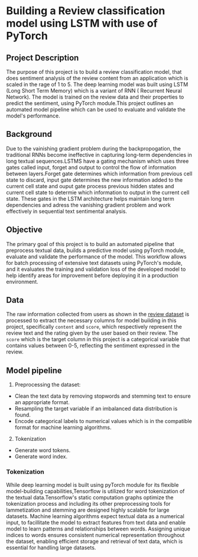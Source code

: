 # Building a Review classification model using LSTM with use of PyTorch 

## Project Description 
The purpose of this project is to build a review classification model, that does sentiment analysis of the review content from an application which is scaled in the rage of 1 to 5. The deep learning model was built using LSTM (Long Short Term Memory) which is a variant of RNN ( Recurrent Neural Network). The model is trained on the review data and their properties to predict the sentiment, using PyTorch module.This project outlines an automated model pipeline which can be used to evaluate and validate the model's performance.

## Background 
Due to the vainishing gradient problem during the backpropogation, the traditional RNNs become ineffective in capturing long-term dependencies in long textual sequences.LSTMS have a gating mechanism which uses three gates called input, forget and output to control the flow of information between layers.Forget gate determines which information from previous cell state to discard, input gate determines the new information added to the current cell state and ouput gate process previous hidden states and current cell state to determie which information to output in the current cell state. These gates in the LSTM architecture helps maintain long term dependencies and adress the vanishing gradient problem and work effectively in sequential text sentimental analysis.

## Objective 
The primary goal of this project is to build an automated pipeline that preprocess textual data, builds a predictive model using pyTorch module, evaluate and validate the performance of the model. This workflow allows for batch processing of extensive text datasets using PyTorch's module, and it evaluates the training and validation loss of the developed model to help identify areas for improvement before deploying it in a production environment.

## Data 
The  raw information collected from users as  shown in the [review dataset](Data/review_data.csv)  is processed to extract the necessary columns for model building in this project, specifically `content` and `score`, which respectively represent the review text and the rating given by the user based on their review. The `score` which is the target column in this project is a categorical variable that contains values between 0-5, reflecting the sentiment expressed in the review.

## Model pipeline 

1. Preprocessing the dataset:
- Clean the text data by removing stopwords and stemming text to ensure an appropriate format.
- Resampling the target variable if an imbalanced data distribution is found.
- Encode categorical labels to numerical values which is in the compatible format for machine learning algorithms.
2. Tokenization
  - Generate word tokens.
  - Generate word index.


### Tokenization 
While deep learning model is built using pyTorch module for its flexible model-building capabilities,Tensorflow is utilized for word tokenization of the textual data.Tensorflow's static computation graphs optimize the tokenization process and including its other preprocessing tools for lammetization and stemming are designed highly scalable for large datasets.
Machine learning algorithms expect textual data as a numerical input, to facillitate the model to extract features from text data and enable model to learn patterns and relationships between words. Assigning unique indices to words ensures consistent numerical representation throughout the dataset, enabling efficient storage and retrieval of text data, which is essential for handling large datasets.


















































